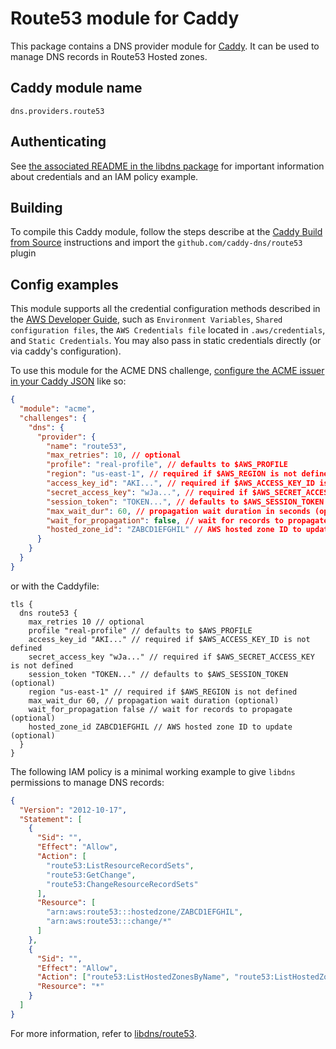 # Route53 module for Caddy

This package contains a DNS provider module for [Caddy](https://github.com/caddyserver/caddy). It can be used to manage DNS records in Route53 Hosted zones.

## Caddy module name

```
dns.providers.route53
```

## Authenticating

See [the associated README in the libdns package](https://github.com/libdns/route53) for important information about credentials and an IAM policy example.

## Building

To compile this Caddy module, follow the steps describe at the [Caddy Build from Source](https://github.com/caddyserver/caddy#build-from-source) instructions and import the `github.com/caddy-dns/route53` plugin

## Config examples

This module supports all the credential configuration methods described in the [AWS Developer Guide](https://aws.github.io/aws-sdk-go-v2/docs/configuring-sdk/#specifying-credentials), such as `Environment Variables`, `Shared configuration files`, the `AWS Credentials file` located in `.aws/credentials`, and `Static Credentials`. You may also pass in static credentials directly (or via caddy's configuration).

To use this module for the ACME DNS challenge, [configure the ACME issuer in your Caddy JSON](https://caddyserver.com/docs/json/apps/tls/automation/policies/issuer/acme/) like so:

```json
{
  "module": "acme",
  "challenges": {
    "dns": {
      "provider": {
        "name": "route53",
        "max_retries": 10, // optional
        "profile": "real-profile", // defaults to $AWS_PROFILE
        "region": "us-east-1", // required if $AWS_REGION is not defined
        "access_key_id": "AKI...", // required if $AWS_ACCESS_KEY_ID is not defined
        "secret_access_key": "wJa...", // required if $AWS_SECRET_ACCESS_KEY is not defined
        "session_token": "TOKEN...", // defaults to $AWS_SESSION_TOKEN (optional)
        "max_wait_dur": 60, // propagation wait duration in seconds (optional)
        "wait_for_propagation": false, // wait for records to propagate (optional)
        "hosted_zone_id": "ZABCD1EFGHIL" // AWS hosted zone ID to update (optional)
      }
    }
  }
}
```

or with the Caddyfile:

```caddy
tls {
  dns route53 {
    max_retries 10 // optional
    profile "real-profile" // defaults to $AWS_PROFILE
    access_key_id "AKI..." // required if $AWS_ACCESS_KEY_ID is not defined
    secret_access_key "wJa..." // required if $AWS_SECRET_ACCESS_KEY is not defined
    session_token "TOKEN..." // defaults to $AWS_SESSION_TOKEN (optional)
    region "us-east-1" // required if $AWS_REGION is not defined
    max_wait_dur 60, // propagation wait duration (optional)
    wait_for_propagation false // wait for records to propagate (optional)
    hosted_zone_id ZABCD1EFGHIL // AWS hosted zone ID to update (optional)
  }
}
```

The following IAM policy is a minimal working example to give `libdns` permissions to manage DNS records:

```json
{
  "Version": "2012-10-17",
  "Statement": [
    {
      "Sid": "",
      "Effect": "Allow",
      "Action": [
        "route53:ListResourceRecordSets",
        "route53:GetChange",
        "route53:ChangeResourceRecordSets"
      ],
      "Resource": [
        "arn:aws:route53:::hostedzone/ZABCD1EFGHIL",
        "arn:aws:route53:::change/*"
      ]
    },
    {
      "Sid": "",
      "Effect": "Allow",
      "Action": ["route53:ListHostedZonesByName", "route53:ListHostedZones"],
      "Resource": "*"
    }
  ]
}
```

For more information, refer to [libdns/route53](https://github.com/libdns/route53).
